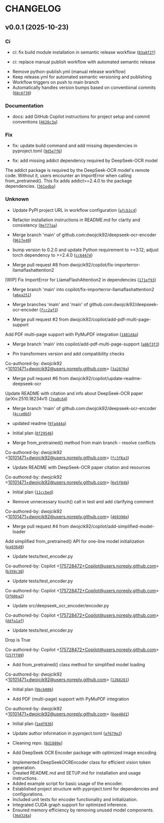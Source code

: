 # CHANGELOG



## v0.0.1 (2025-10-23)

### Ci

* ci: fix build module installation in semantic release workflow ([`83a8f2f`](https://github.com/dwojcik92/deepseek-ocr-encoder/commit/83a8f2f654c8355b1f6cba35437d1f2e33880497))

* ci: replace manual publish workflow with automated semantic release

- Remove python-publish.yml (manual release workflow)
- Keep release.yml for automated semantic versioning and publishing
- Workflow triggers on push to main branch
- Automatically handles version bumps based on conventional commits ([`68c6f39`](https://github.com/dwojcik92/deepseek-ocr-encoder/commit/68c6f39be3bf98d462609dbd5cdfae3369c24dfb))

### Documentation

* docs: add GitHub Copilot instructions for project setup and commit conventions ([`4628c3a`](https://github.com/dwojcik92/deepseek-ocr-encoder/commit/4628c3a90206286ab1822fcfac66c0311d48b087))

### Fix

* fix: update build command and add missing dependencies in pyproject.toml ([`9d5e7f6`](https://github.com/dwojcik92/deepseek-ocr-encoder/commit/9d5e7f6826259070e06cdac2ceb9d6819a688daf))

* fix: add missing addict dependency required by DeepSeek-OCR model

The addict package is required by the DeepSeek-OCR model&#39;s remote code.
Without it, users encounter an ImportError when calling from_pretrained().
This fix adds addict&gt;=2.4.0 to the package dependencies. ([`361edba`](https://github.com/dwojcik92/deepseek-ocr-encoder/commit/361edbaf684aab4eba30e149aae4f97d87c67f55))

### Unknown

* Update PyPI project URL in workflow configuration ([`afcb1c4`](https://github.com/dwojcik92/deepseek-ocr-encoder/commit/afcb1c4fa43dd6a4a33e18c58b599ff7d4cfb712))

* Refactor installation instructions in README.md for clarity and consistency ([`0e777aa`](https://github.com/dwojcik92/deepseek-ocr-encoder/commit/0e777aad8b446a5c740245b3c6dca61708d67802))

* Merge branch &#39;main&#39; of github.com:dwojcik92/deepseek-ocr-encoder ([`9617e49`](https://github.com/dwojcik92/deepseek-ocr-encoder/commit/9617e49bcb92b460157441d2b71d334d17f60cea))

* bump version to 0.2.0 and update Python requirement to &gt;=3.12; adjust torch dependency to &gt;=2.4.0 ([`cc64474`](https://github.com/dwojcik92/deepseek-ocr-encoder/commit/cc64474ab1d510cc484b468d094fd37adb882306))

* Merge pull request #8 from dwojcik92/copilot/fix-importerror-llamaflashattention2

[WIP] Fix ImportError for LlamaFlashAttention2 in dependencies ([`171ef93`](https://github.com/dwojcik92/deepseek-ocr-encoder/commit/171ef93c8cc031ff5e60f0e526eec2e28e39f7c6))

* Merge branch &#39;main&#39; into copilot/fix-importerror-llamaflashattention2 ([`a6ea251`](https://github.com/dwojcik92/deepseek-ocr-encoder/commit/a6ea25135ee583e8ee016a70e590510da00ae8a2))

* Merge branches &#39;main&#39; and &#39;main&#39; of github.com:dwojcik92/deepseek-ocr-encoder ([`fcc2af3`](https://github.com/dwojcik92/deepseek-ocr-encoder/commit/fcc2af32b7621c00cda730521d06401630900fb3))

* Merge pull request #2 from dwojcik92/copilot/add-pdf-multi-page-support

Add PDF multi-page support with PyMuPDF integration ([`1481d4a`](https://github.com/dwojcik92/deepseek-ocr-encoder/commit/1481d4a8cdebaa722dd6709b37b3ff9c53fc2235))

* Merge branch &#39;main&#39; into copilot/add-pdf-multi-page-support ([`a86f3f3`](https://github.com/dwojcik92/deepseek-ocr-encoder/commit/a86f3f36b16bc5eab3ee3ca11e9f53eb5b3395c9))

* Pin transformers version and add compatibility checks

Co-authored-by: dwojcik92 &lt;10101471+dwojcik92@users.noreply.github.com&gt; ([`3a2870a`](https://github.com/dwojcik92/deepseek-ocr-encoder/commit/3a2870a33515ef7c422016dd22da2c37cd36fbcc))

* Merge pull request #6 from dwojcik92/copilot/update-readme-deepseek-ocr

Update README with citation and info about DeepSeek-OCR paper (arXiv:2510.18234v1) ([`7ea8c64`](https://github.com/dwojcik92/deepseek-ocr-encoder/commit/7ea8c647fb87a7f7749d7f29a113e07c19ba221a))

* Merge branch &#39;main&#39; of github.com:dwojcik92/deepseek-ocr-encoder ([`4cce0b5`](https://github.com/dwojcik92/deepseek-ocr-encoder/commit/4cce0b54553c327b2f6d95150d40f5ff4c09e7b6))

* updated readme ([`9fa444a`](https://github.com/dwojcik92/deepseek-ocr-encoder/commit/9fa444a29aab718d4e6b5b8b75cf0dd37974d4a4))

* Initial plan ([`8f29546`](https://github.com/dwojcik92/deepseek-ocr-encoder/commit/8f295466506d47e1ab5c9a73c404e503b66812a1))

* Merge from_pretrained() method from main branch - resolve conflicts

Co-authored-by: dwojcik92 &lt;10101471+dwojcik92@users.noreply.github.com&gt; ([`fc3f6a3`](https://github.com/dwojcik92/deepseek-ocr-encoder/commit/fc3f6a325db3e360f363454aeecc370f0457d55c))

* Update README with DeepSeek-OCR paper citation and resources

Co-authored-by: dwojcik92 &lt;10101471+dwojcik92@users.noreply.github.com&gt; ([`6e5f84b`](https://github.com/dwojcik92/deepseek-ocr-encoder/commit/6e5f84b0eb2667acfa66c92e442f307eb0c5de15))

* Initial plan ([`11ccbed`](https://github.com/dwojcik92/deepseek-ocr-encoder/commit/11ccbedab3be691400b3fbe942b7e337a8d308ce))

* Remove unnecessary touch() call in test and add clarifying comment

Co-authored-by: dwojcik92 &lt;10101471+dwojcik92@users.noreply.github.com&gt; ([`469390e`](https://github.com/dwojcik92/deepseek-ocr-encoder/commit/469390e51c8f39e5e846deff44937984a359199d))

* Merge pull request #4 from dwojcik92/copilot/add-simplified-model-loader

Add simplified from_pretrained() API for one-line model initialization ([`ea93649`](https://github.com/dwojcik92/deepseek-ocr-encoder/commit/ea936495c2bb42ec236a75405ccdf6acd87caa4f))

* Update tests/test_encoder.py

Co-authored-by: Copilot &lt;175728472+Copilot@users.noreply.github.com&gt; ([`b359c38`](https://github.com/dwojcik92/deepseek-ocr-encoder/commit/b359c38f1c89820c486a84ef01fbb2e7c3b38713))

* Update tests/test_encoder.py

Co-authored-by: Copilot &lt;175728472+Copilot@users.noreply.github.com&gt; ([`3f60ba2`](https://github.com/dwojcik92/deepseek-ocr-encoder/commit/3f60ba20c3ecf86e9329c9c14732ab30746f1fd9))

* Update src/deepseek_ocr_encoder/encoder.py

Co-authored-by: Copilot &lt;175728472+Copilot@users.noreply.github.com&gt; ([`ddfa1af`](https://github.com/dwojcik92/deepseek-ocr-encoder/commit/ddfa1af166fbaf547c4cb4482b1f18dc130ce3ea))

* Update tests/test_encoder.py

Drop is True

Co-authored-by: Copilot &lt;175728472+Copilot@users.noreply.github.com&gt; ([`157ff89`](https://github.com/dwojcik92/deepseek-ocr-encoder/commit/157ff89aaedfa8eb399a5862671331cd98819e86))

* Add from_pretrained() class method for simplified model loading

Co-authored-by: dwojcik92 &lt;10101471+dwojcik92@users.noreply.github.com&gt; ([`1268281`](https://github.com/dwojcik92/deepseek-ocr-encoder/commit/12682817519117cf495dd1e6f440295294765e1a))

* Initial plan ([`9bcb086`](https://github.com/dwojcik92/deepseek-ocr-encoder/commit/9bcb08691c63c518c92c902191009db626ef9fad))

* Add PDF (multi-page) support with PyMuPDF integration

Co-authored-by: dwojcik92 &lt;10101471+dwojcik92@users.noreply.github.com&gt; ([`6ee40d1`](https://github.com/dwojcik92/deepseek-ocr-encoder/commit/6ee40d12350ec6be027403966c9f0cb45d7a2397))

* Initial plan ([`1edf836`](https://github.com/dwojcik92/deepseek-ocr-encoder/commit/1edf836fcd2733f5151e463dbe5f3ad7e20b59a6))

* Update author information in pyproject.toml ([`af679e2`](https://github.com/dwojcik92/deepseek-ocr-encoder/commit/af679e2023ccbc1083ff7315c802b940345ad234))

* Cleaning repo. ([`0d1889e`](https://github.com/dwojcik92/deepseek-ocr-encoder/commit/0d1889ebeb6c946c68b2b64cbe8725d5d8ce1518))

* Add DeepSeek OCR Encoder package with optimized image encoding

- Implemented DeepSeekOCREncoder class for efficient vision token generation.
- Created README.md and SETUP.md for installation and usage instructions.
- Added example script for basic usage of the encoder.
- Established project structure with pyproject.toml for dependencies and configurations.
- Included unit tests for encoder functionality and initialization.
- Integrated CUDA graph support for optimized inference.
- Ensured memory efficiency by removing unused model components. ([`36d328a`](https://github.com/dwojcik92/deepseek-ocr-encoder/commit/36d328a6ca475d8dae7fe30fc7d565a68e207358))
